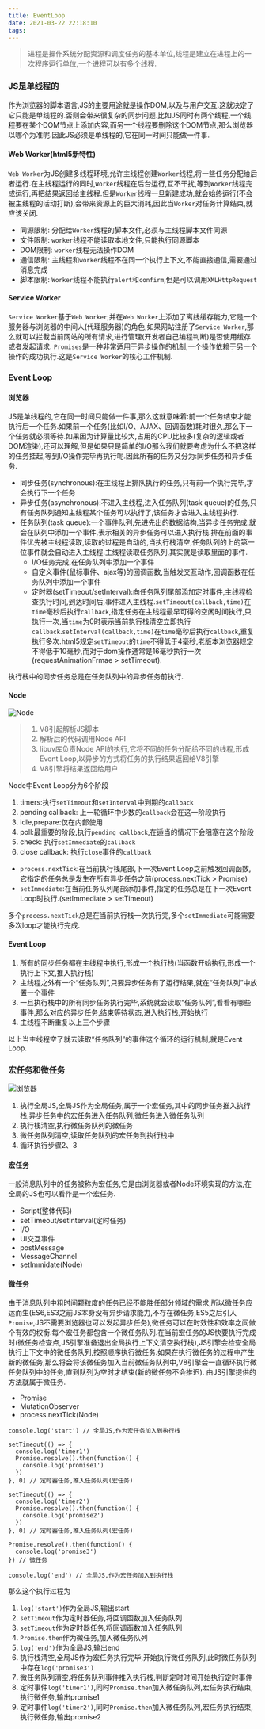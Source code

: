 ```yaml
---
title: EventLoop
date: 2021-03-22 22:18:10
tags:
---
```


> 进程是操作系统分配资源和调度任务的基本单位,线程是建立在进程上的一次程序运行单位,一个进程可以有多个线程.

### JS是单线程的

作为浏览器的脚本语言,JS的主要用途就是操作DOM,以及与用户交互.这就决定了它只能是单线程的.否则会带来很复杂的同步问题.比如JS同时有两个线程,一个线程要在某个DOM节点上添加内容,而另一个线程要删除这个DOM节点,那么浏览器以哪个为准呢.因此JS必须是单线程的,它在同一时间只能做一件事.

#### Web Worker(html5新特性)

`Web Worker`为JS创建多线程环境,允许主线程创建`Worker`线程,将一些任务分配给后者运行.在主线程运行的同时,`Worker`线程在后台运行,互不干扰,等到`Worker`线程完成运行,再把结果返回给主线程.但是`Worker`线程一旦新建成功,就会始终运行(不会被主线程的活动打断),会带来资源上的巨大消耗,因此当`Worker`对任务计算结束,就应该关闭.

- 同源限制: 分配给`Worker`线程的脚本文件,必须与主线程脚本文件同源
- 文件限制: `worker`线程不能读取本地文件,只能执行同源脚本
- DOM限制: `worker`线程无法操作DOM
- 通信限制: 主线程和`worker`线程不在同一个执行上下文,不能直接通信,需要通过消息完成
- 脚本限制: `Worker`线程不能执行`alert`和`confirm`,但是可以调用`XMLHttpRequest`

#### Service Worker

`Service Worker`基于`Web Worker`,并在`Web Worker`上添加了离线缓存能力,它是一个服务器与浏览器的中间人(代理服务器)的角色,如果网站注册了`Service Worker`,那么就可以拦截当前网站的所有请求,进行管理(开发者自己编程判断)是否使用缓存或者发起请求.
`Promises`是一种非常适用于异步操作的机制,一个操作依赖于另一个操作的成功执行.这是`Service Worker`的核心工作机制.

### Event Loop

#### 浏览器

JS是单线程的,它在同一时间只能做一件事,那么这就意味着:前一个任务结束才能执行后一个任务.如果前一个任务(比如I/O、AJAX、回调函数)耗时很久,那么下一个任务就必须等待.如果因为计算量比较大,占用的CPU比较多(复杂的逻辑或者DOM渲染),还可以理解,但是如果只是简单的I/O那么我们就要考虑为什么不把这样的任务挂起,等到I/O操作完毕再执行呢.因此所有的任务又分为:同步任务和异步任务.

- 同步任务(synchronous):在主线程上排队执行的任务,只有前一个执行完毕,才会执行下一个任务
- 异步任务(asynchronous):不进入主线程,进入任务队列(task queue)的任务,只有任务队列通知主线程某个任务可以执行了,该任务才会进入主线程执行.
- 任务队列(task queue):一个事件队列,先进先出的数据结构,当异步任务完成,就会在队列中添加一个事件,表示相关的异步任务可以进入执行栈.排在前面的事件优先被主线程读取,读取的过程是自动的,当执行栈清空,任务队列的上的第一位事件就会自动进入主线程.主线程读取任务队列,其实就是读取里面的事件.
  - I/O任务完成,在任务队列中添加一个事件
  - 自定义事件(鼠标事件、ajax等)的回调函数,当触发交互动作,回调函数在任务队列中添加一个事件
  - 定时器(setTimeout/setInterval):向任务队列尾部添加定时事件,主线程检查执行时间,到达时间后,事件进入主线程.`setTimeout(callback,time)`在`time`毫秒后执行`callback`,指定任务在主线程最早可得的空闲时间执行,只执行一次,当`time`为0时表示当前执行栈清空立即执行`callback`.`setInterval(callback,time)`在`time`毫秒后执行`callback`,重复执行多次.html5规定`setTimeout`的`time`不得低于4毫秒,老版本浏览器规定不得低于10毫秒,而对于dom操作通常是16毫秒执行一次(requestAnimationFrmae > setTimeout).

执行栈中的同步任务总是在任务队列中的异步任务前执行.

#### Node

![Node](https://www.ruanyifeng.com/blogimg/asset/2014/bg2014100803.png)
> 1. V8引起解析JS脚本
> 2. 解析后的代码调用Node API
> 3. libuv库负责Node API的执行,它将不同的任务分配给不同的线程,形成Event Loop,以异步的方式将任务的执行结果返回给V8引擎
> 4. V8引擎将结果返回给用户

Node中Event Loop分为6个阶段

1. timers:执行`setTimeout`和`setInterval`中到期的`callback`
2. pending callback: 上一轮循环中少数的`callback`会在这一阶段执行
3. idle,prepare:仅在内部使用
4. poll:最重要的阶段,执行`pending callback`,在适当的情况下会阻塞在这个阶段
5. check: 执行`setImmediate`的`callback`
6. close callback: 执行`close`事件的`callback`

- `process.nextTick`:在当前执行栈尾部,下一次Event Loop之前触发回调函数,它指定的任务总是发生在所有异步任务之前(process.nextTick > Promise)
- `setImmediate`:在当前任务队列尾部添加事件,指定的任务总是在下一次Event Loop时执行.(setImmediate > setTimeout)

多个`process.nextTick`总是在当前执行栈一次执行完,多个`setImmediate`可能需要多次loop才能执行完成.


#### Event Loop

1. 所有的同步任务都在主线程中执行,形成一个执行栈(当函数开始执行,形成一个执行上下文,推入执行栈)
2. 主线程之外有一个“任务队列”,只要异步任务有了运行结果,就在“任务队列”中放置一个事件
3. 一旦执行栈中的所有同步任务执行完毕,系统就会读取“任务队列”,看看有哪些事件,那么对应的异步任务,结束等待状态,进入执行栈,开始执行
4. 主线程不断重复以上三个步骤

以上当主线程空了就去读取“任务队列”的事件这个循环的运行机制,就是Event Loop.

### 宏任务和微任务

![浏览器](https://upload-images.jianshu.io/upload_images/25750-50b8dfd7f560fe04)

1. 执行全局JS,全局JS作为全局任务,属于一个宏任务,其中的同步任务推入执行栈,异步任务中的宏任务进入任务队列,微任务进入微任务队列
2. 执行栈清空,执行微任务队列的微任务
3. 微任务队列清空,读取任务队列的宏任务到执行栈中
4. 循环执行步骤2、3

#### 宏任务

一般消息队列中的任务被称为宏任务,它是由浏览器或者Node环境实现的方法,在全局的JS也可以看作是一个宏任务.

- Script(整体代码)
- setTimeout/setInterval(定时任务)
- I/O
- UI交互事件
- postMessage
- MessageChannel
- setImmidate(Node)

#### 微任务

由于消息队列中粗时间颗粒度的任务已经不能胜任部分领域的需求,所以微任务应运而生(ES6,ES3之前JS本身没有异步请求能力,不存在微任务,ES5之后引入`Promise`,JS不需要浏览器也可以发起异步任务),微任务可以在时效性和效率之间做个有效的权衡.每个宏任务都包含一个微任务队列.在当前宏任务的JS快要执行完成时(微任务检查点,JS引擎准备退出全局执行上下文清空执行栈),JS引擎会检查全局执行上下文中的微任务队列,按照顺序执行微任务.如果在执行微任务的过程中产生新的微任务,那么将会将该微任务加入当前微任务队列中,V8引擎会一直循环执行微任务队列中的任务,直到队列为空时才结束(新的微任务不会推迟).
由JS引擎提供的方法就属于微任务.

- Promise
- MutationObserver
- process.nextTick(Node)

```
console.log('start') // 全局JS,作为宏任务加入到执行栈

setTimeout(() => {
  console.log('timer1')
  Promise.resolve().then(function() {
    console.log('promise1')
  })
}, 0) // 定时器任务,推入任务队列(宏任务)

setTimeout(() => {
  console.log('timer2')
  Promise.resolve().then(function() {
    console.log('promise2')
  })
}, 0) // 定时器任务,推入任务队列(宏任务)

Promise.resolve().then(function() {
  console.log('promise3')
}) // 微任务

console.log('end') // 全局JS,作为宏任务加入到执行栈
```
那么这个执行过程为

1. `log('start')`作为全局JS,输出start
2. `setTimeout`作为定时器任务,将回调函数加入任务队列
3. `setTimeout`作为定时器任务,将回调函数加入任务队列
4. `Promise.then`作为微任务,加入微任务队列
5. `log('end')`作为全局JS,输出end
6. 执行栈清空,全局JS作为宏任务执行完毕,开始执行微任务队列,此时微任务队列中存在`log('promise3')`
7. 微任务队列清空,将任务队列事件推入执行栈,判断定时时间开始执行定时事件
8. 定时事件`log('timer1')`,同时`Promise.then`加入微任务队列,宏任务执行结束,执行微任务,输出promise1
9. 定时事件`log('timer2')`,同时`Promise.then`加入微任务队列,宏任务执行结束,执行微任务,输出promise2